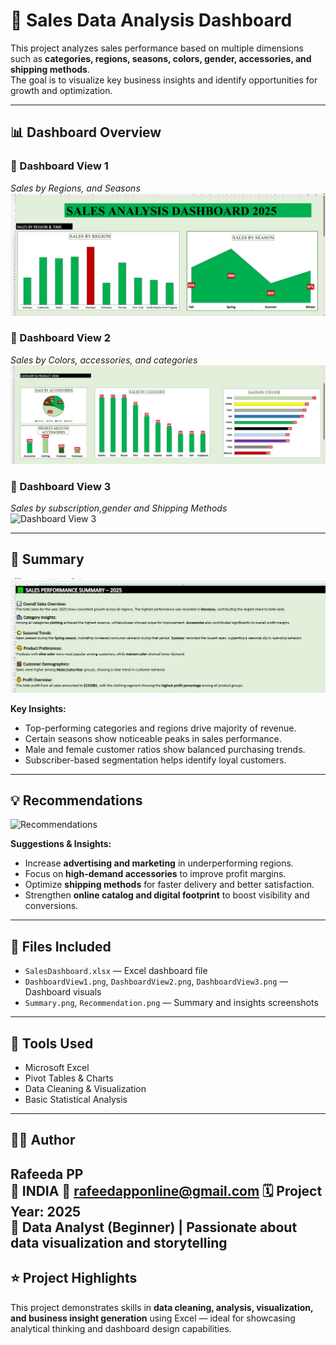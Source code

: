 # 📘 Sales Data Analysis Dashboard

This project analyzes sales performance based on multiple dimensions such as **categories, regions, seasons, colors, gender, accessories, and shipping methods**.  
The goal is to visualize key business insights and identify opportunities for growth and optimization.

---

## 📊 Dashboard Overview

### 🔹 Dashboard View 1  
*Sales by  Regions, and Seasons*  
![Dashboard View 1](dashboardview.png)

### 🔹 Dashboard View 2  
*Sales by Colors, accessories, and categories*  
![Dashboard View 2](dashboardview2.png)

### 🔹 Dashboard View 3  
*Sales by subscription,gender and Shipping Methods*  
![Dashboard View 3](dashboardview3.png)

---

## 📝 Summary  
![Summary](dashboardsummary.png)

**Key Insights:**
- Top-performing categories and regions drive majority of revenue.  
- Certain seasons show noticeable peaks in sales performance.  
- Male and female customer ratios show balanced purchasing trends.  
- Subscriber-based segmentation helps identify loyal customers.  

---

## 💡 Recommendations  
![Recommendations](dashboardrecommendation.png)

**Suggestions & Insights:**
- Increase **advertising and marketing** in underperforming regions.  
- Focus on **high-demand accessories** to improve profit margins.  
- Optimize **shipping methods** for faster delivery and better satisfaction.  
- Strengthen **online catalog and digital footprint** to boost visibility and conversions.  

---

## 📂 Files Included
- `SalesDashboard.xlsx` — Excel dashboard file  
- `DashboardView1.png`, `DashboardView2.png`, `DashboardView3.png` — Dashboard visuals  
- `Summary.png`, `Recommendation.png` — Summary and insights screenshots  

---

## 🧠 Tools Used
- Microsoft Excel  
- Pivot Tables & Charts  
- Data Cleaning & Visualization  
- Basic Statistical Analysis  

---

## 👩‍💻 Author
**Rafeeda PP**  
📍 INDIA 
📧 rafeedapponline@gmail.com
🗓️ Project Year: 2025  
📍 Data Analyst (Beginner) | Passionate about data visualization and storytelling
---

## ⭐ Project Highlights
This project demonstrates skills in **data cleaning, analysis, visualization, and business insight generation** using Excel — ideal for showcasing analytical thinking and dashboard design capabilities.
